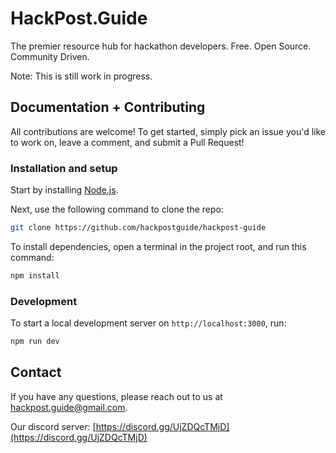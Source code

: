 # HackPost.Guide

The premier resource hub for hackathon developers. Free. Open Source. Community Driven.

Note: This is still work in progress.

## Documentation + Contributing

All contributions are welcome! To get started, simply pick an issue you'd like to work on, leave a comment, and submit a Pull Request!

### Installation and setup

Start by installing [Node.js](https://nodejs.org/).

Next, use the following command to clone the repo:

```bash
git clone https://github.com/hackpostguide/hackpost-guide
```

To install dependencies, open a terminal in the project root, and run this command:

```bash
npm install
```

### Development

To start a local development server on `http://localhost:3000`, run:

```bash
npm run dev
```

## Contact

If you have any questions, please reach out to us at [hackpost.guide@gmail.com](hackpost.guide@gmail.com).

Our discord server: [https://discord.gg/UjZDQcTMjD](https://discord.gg/UjZDQcTMjD)
